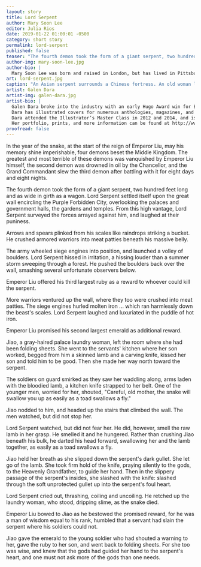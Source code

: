 ```yaml
---
layout: story
title: Lord Serpent
author: Mary Soon Lee
editor: Julia Rios
date: 2019-01-22 01:00:01 -0500
category: short story
permalink: lord-serpent
published: false
teaser: "The fourth demon took the form of a giant serpent, two hundred feet long and as wide in girth as a wagon."
author-img: mary-soon-lee.jpg
author-bio: |
  Mary Soon Lee was born and raised in London, but has lived in Pittsburgh for over twenty years. She writes both fiction and poetry, and has won the Rhysling Award and the Elgin Award. Her credits include _Analog_, _Daily Science Fiction_, _Fantasy & Science Fiction_, _Lightspeed_, and 119 haiku in _Science_. She has an antiquated website at [http://www.marysoonlee.com](http://www.marysoonlee.com)
art: lord-serpent.jpg
caption: "An Asian serpent surrounds a Chinese fortress. An old woman looks on."
artist: Galen Dara
artist-img: galen-dara.jpg
artist-bio: |
  Galen Dara broke into the industry with an early Hugo Award win for Best Fan Artist in 2013, followed by a nomination in 2014 for Best Professional Artist, a category very few women had ever been nominated for. She quickly followed up with more nominations for the Hugo and Chesley Awards, and won the World Fantasy Award in 2016.
  Dara has illustrated covers for numerous anthologies, magazines, and novels, as well as games and comics. Working primarily in digital mediums with a raw, impressionistic bent, Dara’s art balances whimsey and horror, using bright strikes of color to highlight her dark, dreamy compositions. She finds her inspiration in “monsters, mystics, and dead things”, elements that are often found or referenced in her paintings.
  Dara attended the Illustrator’s Master Class in 2012 and 2014, and is a frequent participant in the Spectrum Art Show. Widely regarded as one of the best up and coming artists in the field, Dara currently works with a number of regular publications, including _Fireside Magazine_, _Lightspeed_,  _Uncanny Magazine_, _Subterranean Press_, and many more.
  Her portfolio, prints, and more information can be found at http://www.galendara.com
proofread: false
---
```


In the year of the snake, at the start of the reign of Emperor Liu, may his memory shine imperishable, four demons beset the Middle Kingdom. The greatest and most terrible of these demons was vanquished by Emperor Liu himself, the second demon was drowned in oil by the Chancellor, and the Grand Commandant slew the third demon after battling with it for eight days and eight nights.

The fourth demon took the form of a giant serpent, two hundred feet long and as wide in girth as a wagon. Lord Serpent settled itself upon the great wall encircling the Purple Forbidden City, overlooking the palaces and government halls, the gardens and temples. From this high vantage, Lord Serpent surveyed the forces arrayed against him, and laughed at their puniness.

Arrows and spears plinked from his scales like raindrops striking a bucket. He crushed armored warriors into meat patties beneath his massive belly.

The army wheeled siege engines into position, and launched a volley of boulders. Lord Serpent hissed in irritation, a hissing louder than a summer storm sweeping through a forest. He pushed the boulders back over the wall, smashing several unfortunate observers below.

Emperor Liu offered his third largest ruby as a reward to whoever could kill the serpent.

More warriors ventured up the wall, where they too were crushed into meat patties. The siege engines hurled molten iron ... which ran harmlessly down the beast's scales. Lord Serpent laughed and luxuriated in the puddle of hot iron.

Emperor Liu promised his second largest emerald as additional reward.

Jiao, a gray-haired palace laundry woman, left the room where she had been folding sheets. She went to the servants' kitchen where her son worked, begged from him a skinned lamb and a carving knife, kissed her son and told him to be good. Then she made her way north toward the serpent.

The soldiers on guard smirked as they saw her waddling along, arms laden with the bloodied lamb, a kitchen knife strapped to her belt. One of the younger men, worried for her, shouted, "Careful, old mother, the snake will swallow you up as easily as a toad swallows a fly."

Jiao nodded to him, and headed up the stairs that climbed the wall.The men watched, but did not stop her.

Lord Serpent watched, but did not fear her. He did, however, smell the raw lamb in her grasp. He smelled it and he hungered. Rather than crushing Jiao beneath his bulk, he darted his head forward, swallowing her and the lamb together, as easily as a toad swallows a fly.

Jiao held her breath as she slipped down the serpent's dark gullet. She let go of the lamb. She took firm hold of the knife, praying silently to the gods, to the Heavenly Grandfather, to guide her hand. Then in the slippery passage of the serpent's insides, she slashed with the knife: slashed through the soft unprotected gullet up into the serpent's foul heart.

Lord Serpent cried out, thrashing, coiling and uncoiling. He retched up the laundry woman, who stood, dripping slime, as the snake died.

Emperor Liu bowed to Jiao as he bestowed the promised reward, for he was a man of wisdom equal to his rank, humbled that a servant had slain the serpent where his soldiers could not.

Jiao gave the emerald to the young soldier who had shouted a warning to her, gave the ruby to her son, and went back to folding sheets. For she too was wise, and knew that the gods had guided her hand to the serpent's heart, and one must not ask more of the gods than one needs.
